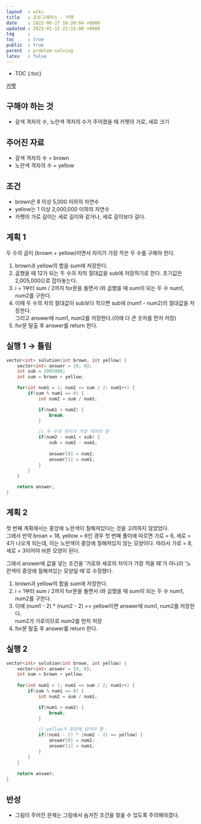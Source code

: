 ```yaml
---
layout  : wiki
title   : 프로그래머스 - 카펫
date    : 2022-06-27 16:20:04 +0900
updated : 2023-01-15 22:15:00 +0900
tag     : 
toc     : true
public  : true
parent  : problem-solving
latex   : false
---
```


* TOC
{:toc}

[카펫](https://programmers.co.kr/learn/courses/30/lessons/42842)

## 구해야 하는 것
- 갈색 격자의 수, 노란색 격자의 수가 주어졌을 때 카펫의 가로, 세로 크기

## 주어진 자료
- 갈색 격자의 수 = brown
- 노란색 격자의 수 = yellow

## 조건
- brown은 8 이상 5,000 이하의 자연수
- yellow는 1 이상 2,000,000 이하의 자연수
- 카펫의 가로 길이는 세로 길이와 같거나, 세로 길이보다 길다.

## 계획 1
두 수의 곱이 (brown + yellow)이면서 차이가 가장 작은 두 수를 구해야 한다.
1. brown과 yellow의 합을 sum에 저장한다.
2. 곱했을 때 12가 되는 두 수의 차의 절대값을 sub에 저장하기로 한다. 초기값은 2,005,000으로 잡아놓는다.
3. i = 1부터 sum / 2까지 for문을 돌면서 i와 곱했을 때 sum이 되는 두 수 num1, num2를 구한다.
4. 이때 두 수의 차의 절대값이 sub보다 작으면 sub에 (num1 - num2)의 절대값을 저장한다.  
그리고 answer에 num1, num2를 저장한다.(이때 더 큰 숫자를 먼저 저장)
5. for문 탈출 후 answer를 return 한다.

## 실행 1 → 틀림
```c
vector<int> solution(int brown, int yellow) {
    vector<int> answer = {0, 0};
    int sub = 2005000;
    int sum = brown + yellow;

    for(int num1 = 1; num1 <= sum / 2; num1++) {        
        if(sum % num1 == 0) {
            int num2 = sum / num1;

            if(num1 > num2) { 
                break;
            }

            // 두 수의 차이가 가장 적어야 함
            if(num2 - num1 < sub) {
                sub = num2 - num1;
                
                answer[0] = num2;
                answer[1] = num1;
            }
        }
    }

    return answer;
}
```

## 계획 2
첫 번째 계획에서는 중앙에 노란색이 칠해져있다는 것을 고려하지 않았었다.  
그래서 만약 broan = 18, yellow = 6인 경우 첫 번째 풀이에 따르면 가로 = 6, 세로 = 4가 나오게 되는데, 이는 노란색이 중앙에 칠해져있지 않는 모양이다. 따라서 가로 = 8, 세로 = 3이어야 바른 모양이 된다.

그래서 answer에 값을 넣는 조건을 '가로와 세로의 차이가 가장 적을 때'가 아니라 '노란색이 중앙에 칠해져있는 모양일 때'로 수정했다.
1. brown과 yellow의 합을 sum에 저장한다.
2. i = 1부터 sum / 2까지 for문을 돌면서 i와 곱했을 때 sum이 되는 두 수 num1, num2를 구한다.
3. 이때 (num1 - 2) * (num2 - 2) == yellow이면 answer에 num1, num2를 저장한다.  
num2가 가로이므로 num2를 먼저 저장
4. for문 탈출 후 answer를 return 한다.

## 실행 2
```c
vector<int> solution(int brown, int yellow) {
    vector<int> answer = {0, 0};
    int sum = brown + yellow;
    
    for(int num1 = 1; num1 <= sum / 2; num1++) {        
        if(sum % num1 == 0) {
            int num2 = sum / num1;

            if(num1 > num2) { 
                break;
            }

            // yellow가 중앙에 있어야 함
            if((num1 - 2) * (num2 - 2) == yellow) {
                answer[0] = num2;
                answer[1] = num1;
            }
        }
    }
    
    return answer;
}
```

## 반성
- 그림이 주어진 문제는 그림에서 숨겨진 조건을 찾을 수 있도록 주의해야겠다.
